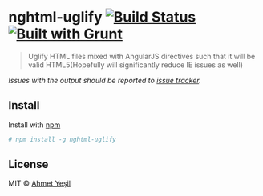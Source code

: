 # nghtml-uglify [![Build Status](https://secure.travis-ci.org/narzac/nghtml-uglify.png?branch=master)](http://travis-ci.org/narzac/nghtml-uglify) [![Built with Grunt](https://cdn.gruntjs.com/builtwith.png)](http://gruntjs.com/)

> Uglify HTML files mixed with AngularJS directives such that it will be valid HTML5(Hopefully will significantly reduce IE issues as well)

*Issues with the output should be reported to [issue tracker](https://github.com/narzac/nghtml-uglify/issues).*

## Install

Install with [npm](https://npmjs.org/package/nghtml-uglify)

```bash
# npm install -g nghtml-uglify
```

## License

MIT © [Ahmet Yeşil](http://narzac.me)
